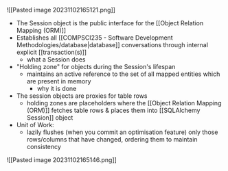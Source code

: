 ![[Pasted image 20231102165121.png]]
- The Session object is the public interface for the [[Object Relation Mapping (ORM)]]
- Establishes all [[COMPSCI235 - Software Development Methodologies/database|database]] conversations through internal explicit [[transaction(s)]]
	- what a Session does
- "Holding zone" for objects during the Session's lifespan
	- maintains an active reference to the set of all mapped entities which are present in memory
		- why it is done
- The session objects are proxies for table rows
	- holding zones are placeholders where the [[Object Relation Mapping (ORM)]] fetches table rows & places them into [[SQLAlchemy Session]] object
- Unit of Work:
	- lazily flushes (when you commit an optimisation feature) only those rows/columns that have changed, ordering them to maintain consistency

![[Pasted image 20231102165146.png]]